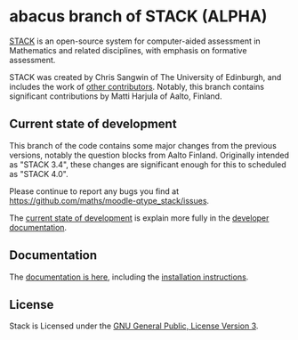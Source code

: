 # abacus branch of STACK (ALPHA)

[STACK](https://github.com/maths/moodle-qtype_stack/blob/master/doc/en/About/index.md)
is an open-source system for computer-aided assessment in Mathematics and related
disciplines, with emphasis on formative assessment.

STACK was created by Chris Sangwin of The University of Edinburgh, and includes the work of
[other contributors](https://github.com/maths/moodle-qtype_stack/blob/master/doc/en/About/Credits.md).
Notably, this branch contains significant contributions by Matti Harjula of Aalto, Finland.

## Current state of development

This branch of the code contains some major changes from the previous versions, notably the question blocks from Aalto Finland.
Originally intended as "STACK 3.4", these changes are significant enough for this to scheduled as "STACK 4.0".  

Please continue to report any bugs you find at https://github.com/maths/moodle-qtype_stack/issues.

The [current state of development](https://github.com/maths/moodle-qtype_stack/blob/master/doc/en/Developer/Development_track.md)
is explain more fully in the [developer documentation](https://github.com/maths/moodle-qtype_stack/blob/master/doc/en/Developer/index.md).


## Documentation

The [documentation is here](https://github.com/maths/moodle-qtype_stack/blob/master/doc/en/index.md),
including the
[installation instructions](https://github.com/maths/moodle-qtype_stack/blob/master/doc/en/Installation/index.md).


## License

Stack is Licensed under the [GNU General Public, License Version 3](https://github.com/maths/moodle-qtype_stack/blob/master/COPYING.txt).
